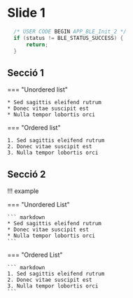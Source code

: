 
# Slide 1
```c
  /* USER CODE BEGIN APP_BLE_Init_2 */
  if (status != BLE_STATUS_SUCCESS) {
      return;
  }
```

## Secció 1

=== "Unordered list"

    * Sed sagittis eleifend rutrum
    * Donec vitae suscipit est
    * Nulla tempor lobortis orci

=== "Ordered list"

    1. Sed sagittis eleifend rutrum
    2. Donec vitae suscipit est
    3. Nulla tempor lobortis orci

## Secció 2

!!! example

=== "Unordered List"

    ``` markdown
    * Sed sagittis eleifend rutrum
    * Donec vitae suscipit est
    * Nulla tempor lobortis orci
    ```

=== "Ordered List"

    ``` markdown
    1. Sed sagittis eleifend rutrum
    2. Donec vitae suscipit est
    3. Nulla tempor lobortis orci
    ```